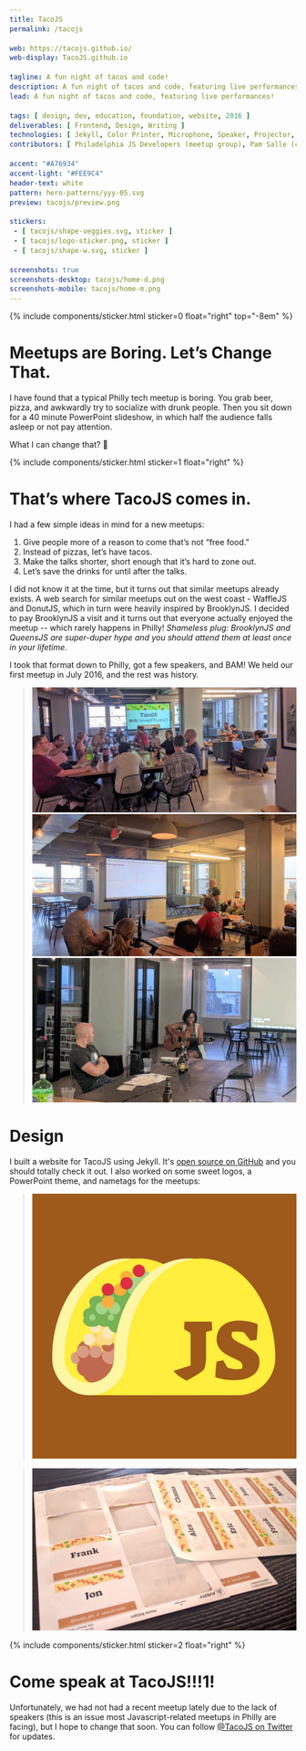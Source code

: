 ```yaml
---
title: TacoJS
permalink: /tacojs

web: https://tacojs.github.io/
web-display: TacoJS.github.io

tagline: A fun night of tacos and code!
description: A fun night of tacos and code, featuring live performances!
lead: A fun night of tacos and code, featuring live performances!

tags: [ design, dev, education, foundation, website, 2016 ]
deliverables: [ Frontend, Design, Writing ]
technologies: [ Jekyll, Color Printer, Microphone, Speaker, Projector, Tacos ]
contributors: [ Philadelphia JS Developers (meetup group), Pam Salle (co-organizer), Jen Voss (co-organizer), Amber Wanner (venue host) ]

accent: "#A76934"
accent-light: "#FEE9C4"
header-text: white
pattern: hero-patterns/yyy-05.svg
preview: tacojs/preview.png

stickers:
 - [ tacojs/shape-veggies.svg, sticker ]
 - [ tacojs/logo-sticker.png, sticker ]
 - [ tacojs/shape-w.svg, sticker ]

screenshots: true
screenshots-desktop: tacojs/home-d.png
screenshots-mobile: tacojs/home-m.png
---
```


{% include components/sticker.html sticker=0 float="right" top="-8em" %}

# Meetups are Boring. Let’s Change That.

I have found that a typical Philly tech meetup is boring. You grab beer, pizza, and awkwardly try to socialize with drunk people. Then you sit down for a 40 minute PowerPoint slideshow, in which half the audience falls asleep or not pay attention.

What I can change that? :thinking:

{% include components/sticker.html sticker=1 float="right" %}

# That’s where TacoJS comes in.

I had a few simple ideas in mind for a new meetups:

1. Give people more of a reason to come that’s not “free food.”
1. Instead of pizzas, let’s have tacos.
1. Make the talks shorter, short enough that it’s hard to zone out.
1. Let’s save the drinks for until after the talks.

I did not know it at the time, but it turns out that similar meetups already exists. A web search for similar meetups out on the west coast - WaffleJS and DonutJS, which in turn were heavily inspired by BrooklynJS. I decided to pay BrooklynJS a visit and it turns out that everyone actually enjoyed the meetup -- which rarely happens in Philly! _Shameless plug: BrooklynJS and QueensJS are super-duper hype and you should attend them at least once in your lifetime._

I took that format down to Philly, got a few speakers, and BAM! We held our first meetup in July 2016, and the rest was history.

> ![A small audience of 10 people sitting at a table eating Tacos](/media/tacojs/photo-meetup1.jpg)
> ![A person giving a guitar performance](/media/tacojs/photo-meetup3.jpg)
> ![A small audience of 10 people gathered around a presenter](/media/tacojs/photo-meetup2.jpg)

# Design

I built a website for TacoJS using Jekyll. It's [open source on GitHub](https://github.com/TacoJS/tacojs.github.io) and you should totally check it out. I also worked on some sweet logos, a PowerPoint theme, and nametags for the meetups:

> ![TacoJS logo](/media/tacojs/logo-icon.jpg)

> ![A bunch of nametags](/media/tacojs/photo-nametags.jpg)

{% include components/sticker.html sticker=2 float="right" %}

# Come speak at TacoJS!!!1!

Unfortunately, we had not had a recent meetup lately due to the lack of speakers (this is an issue most Javascript-related meetups in Philly are facing), but I hope to change that soon. You can follow [<icon class="fab fa-twitter"></icon> @TacoJS on Twitter](https://twitter.com/TacoJS_PHL) for updates.